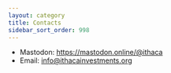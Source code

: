 ```yaml
---
layout: category
title: Contacts
sidebar_sort_order: 998
---
```


* Mastodon: <https://mastodon.online/@ithaca>
* Email: <info@ithacainvestments.org>
